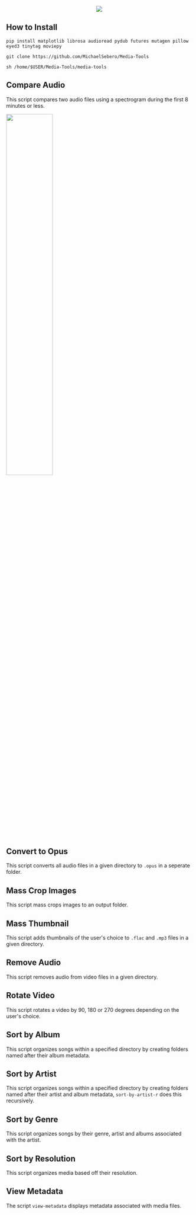 <p align="center">
	<img src="https://i.postimg.cc/Hns6LNCz/document-tools.png" />

## How to Install

```
pip install matplotlib librosa audioread pydub futures mutagen pillow eyed3 tinytag moviepy

git clone https://github.com/MichaelSebero/Media-Tools

sh /home/$USER/Media-Tools/media-tools
```

## Compare Audio
This script compares two audio files using a spectrogram during the first 8 minutes or less.

<p align="left">
    <img src="https://i.postimg.cc/4dgNCq02/comparison.png" style="width:50%; height:auto;" />
</p>

## Convert to Opus
This script converts all audio files in a given directory to `.opus` in a seperate folder.

## Mass Crop Images
This script mass crops images to an output folder.

## Mass Thumbnail
This script adds thumbnails of the user's choice to `.flac` and `.mp3` files in a given directory.

## Remove Audio
This script removes audio from video files in a given directory.

## Rotate Video
This script rotates a video by 90, 180 or 270 degrees depending on the user's choice.

## Sort by Album
This script organizes songs within a specified directory by creating folders named after their album metadata.

## Sort by Artist
This script organizes songs within a specified directory by creating folders named after their artist and album metadata, `sort-by-artist-r` does this recursively.

## Sort by Genre
This script organizes songs by their genre, artist and albums associated with the artist.

## Sort by Resolution
This script organizes media based off their resolution.

## View Metadata
The script `view-metadata` displays metadata associated with media files.
